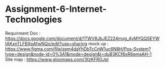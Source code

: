 # Assignment-6-Internet-Technologies

Requirment Doc : https://docs.google.com/document/d/1TWV8JbJEZ224mxg_4yMYQQSEYWtAKxnTLFBXpAfwNQo/edit?usp=sharing
mock up : https://www.figma.com/file/sem4daYhDbTcCnW1uc6N8H/Pos-System?type=design&node-id=0%3A1&mode=design&t=duB3KCf6xR6emeAH-1
Site map : https://www.gloomaps.com/3fzKFRGJpl
